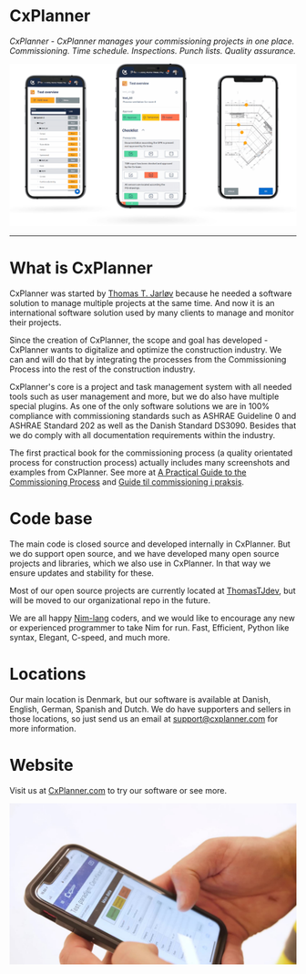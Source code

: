 # CxPlanner

*CxPlanner - CxPlanner manages your commissioning projects in one place. Commissioning. Time schedule. Inspections. Punch lists. Quality assurance.*

<img src="public/images/iPhone13-triple-commissioning-overview-EN.png" alt="CxPlanner - Commissioning management software">

____


# What is CxPlanner

CxPlanner was started by [Thomas T. Jarløv](https://ttj.dk) because he needed a
software solution to manage multiple projects at the same time. And now it is an
international software solution used by many clients to manage and monitor their
projects.

Since the creation of CxPlanner, the scope and goal has developed - CxPlanner
wants to digitalize and optimize the construction industry. We can and will do
that by integrating the processes from the Commissioning Process into the rest
of the construction industry.

CxPlanner's core is a project and task management system with all needed tools
such as user management and more, but we do also have multiple special plugins.
As one of the only software solutions we are in 100% compliance with commissioning
standards such as ASHRAE Guideline 0 and ASHRAE Standard 202 as well as the Danish
Standard DS3090.
Besides that we do comply with all documentation requirements within the industry.

The first practical book for the commissioning process (a quality orientated
process for construction process) actually includes many screenshots and
examples from CxPlanner. See more at [A Practical Guide to the Commissioning Process](https://cxguideline.com)
and [Guide til commissioning i praksis](https://cxguide.dk).


# Code base

The main code is closed source and developed internally in CxPlanner. But we do
support open source, and we have developed many open source projects and
libraries, which we also use in CxPlanner. In that way we ensure updates
and stability for these.

Most of our open source projects are currently located at
[ThomasTJdev](https://github.com/ThomasTJdev), but will be moved to our
organizational repo in the future.

We are all happy [Nim-lang](https://nim-lang.org/) coders, and we would like
to encourage any new or experienced programmer to take Nim for run. Fast,
Efficient, Python like syntax, Elegant, C-speed, and much more.


# Locations

Our main location is Denmark, but our software is available at Danish, English,
German, Spanish and Dutch. We do have supporters and sellers in those locations,
so just send us an email at support@cxplanner.com for more information.

# Website

Visit us at [CxPlanner.com](https://cxplanner.com) to try our software or see more.

<img src="public/images/background-CxPlanner-std.jpg" alt="CxPlanner on mobile devices">
